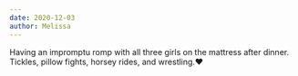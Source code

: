 ```yaml
---
date: 2020-12-03
author: Melissa
---
```

Having an impromptu romp with all three girls on the mattress after dinner. Tickles, pillow fights, horsey rides, and wrestling.❤️
